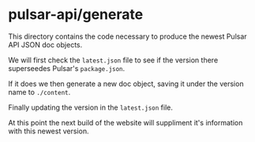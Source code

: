 # pulsar-api/generate

This directory contains the code necessary to produce the newest Pulsar API JSON doc objects.

We will first check the `latest.json` file to see if the version there superseedes Pulsar's `package.json`.

If it does we then generate a new doc object, saving it under the version name to `./content`.

Finally updating the version in the `latest.json` file.

At this point the next build of the website will suppliment it's information with this newest version.
